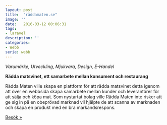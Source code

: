 ```yaml
---
layout: post
title:  "räddamaten.se"
image: ''
date:   2016-03-12 00:06:31
tags:
- laravel
description: ''
categories:
- Webb
serie: webb
---
```


<i>Varumärke, Utveckling, Mjukvara, Design, E-Handel</i>

<b>Rädda matsvinet, ett samarbete mellan konsument och restaurang</b>


Rädda Maten ville skapa en plattform för att rädda matsvinet detta igenom att över en webbsida skapa samarbete mellan kunder och leverantörer för att sälja och köpa mat. Som nystartat bolag ville Rädda Maten inte risker att ge sig in på en obeprövad marknad vil hjälpte de att scanna av marknaden och skapa en produkt med en bra markandsrespons.




<a href="http://www.raddamaten.se/">Besök »</a>

<figure class="foto-legenda">
	<img src="https://res.cloudinary.com/devsxljfx/image/upload/v1487852990/Räddamaten_imac2015retina_front_y042ot.png" alt="">
</figure>

